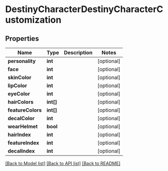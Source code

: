 # DestinyCharacterDestinyCharacterCustomization

## Properties
Name | Type | Description | Notes
------------ | ------------- | ------------- | -------------
**personality** | **int** |  | [optional] 
**face** | **int** |  | [optional] 
**skinColor** | **int** |  | [optional] 
**lipColor** | **int** |  | [optional] 
**eyeColor** | **int** |  | [optional] 
**hairColors** | **int[]** |  | [optional] 
**featureColors** | **int[]** |  | [optional] 
**decalColor** | **int** |  | [optional] 
**wearHelmet** | **bool** |  | [optional] 
**hairIndex** | **int** |  | [optional] 
**featureIndex** | **int** |  | [optional] 
**decalIndex** | **int** |  | [optional] 

[[Back to Model list]](../README.md#documentation-for-models) [[Back to API list]](../README.md#documentation-for-api-endpoints) [[Back to README]](../README.md)


